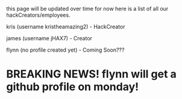this page will be updated over time for now here is a list of all our hackCreators/employees.


kris (username kristheamazing2) - HackCreator

james (username jHAX7) - Creator

flynn (no profile created yet) - Coming Soon???

<h1>BREAKING NEWS! flynn will get a github profile on monday!
